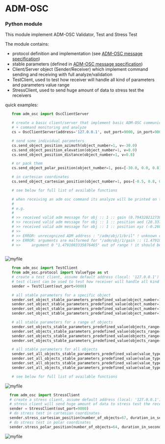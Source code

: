 # ADM-OSC
### Python module

This module implement ADM-OSC Validator, Test and Stress Test

The module contains:

+ protocol definition and implementation (see [ADM-OSC message specification](https://github.com/immersive-audio-live/ADM-OSC/blob/main/Source/ADM-OSC%20Specification.xlsx))
+ stable parameters (defined in [ADM-OSC message specification](https://github.com/immersive-audio-live/ADM-OSC/blob/main/Source/ADM-OSC%20Specification.xlsx))
+ Client/Server object (Sender/Receiver) which implement command sending and receiving with full analyze/validation
+ TestClient, used to test how receiver will handle all kind of parameters and parameters value range
+ StressClient, used to send huge amount of data to stress test the receivers

quick examples:

  ```python 
     from adm_osc import OscClientServer
  
     # create a basic client/server that implement basic ADM-OSC communication with stable parameters 
     # + command monitoring and analyze
     cs = OscClientServer(address='127.0.0.1', out_port=9000, in_port=9001)

     # send some individual parameters  
     cs.send_object_position_azimuth(object_number=1, v=-30.0)
     cs.send_object_position_elevation(object_number=1, v=0.0)
     cs.send_object_position_distance(object_number=1, v=0.8)

     # or pack them
     cs.send_object_polar_position(object_number=1, pos=[-30.0, 0.0, 0.8])
  
     # in cartesian coordinates
     cs.send_object_cartesian_position(object_number=1, pos=[-0.5, 0.8, 0.0])
  
     # see below for full list of available functions
  
     # when receiving an adm osc command its analyze will be printed on the command output window
     #
     # e.g.
     #
     # >> received valid adm message for obj :: 1 :: gain (0.7943282127380371)
     # >> received valid adm message for obj :: 1 :: position aed (20.33701515197754, 0.0, 0.8807612657546997)
     # >> received valid adm message for obj :: 1 :: position xyz (-0.2606865465641022, 0.8273822069168091, 0.0)
     # >>
     # >> ERROR: unrecognized ADM address : "/adm/obj/1/bril" ! unknown command "/bril/"
     # >> ERROR: arguments are malformed for "/adm/obj/1/gain :: (1.4791083335876465,)":
     # >>     argument 0 "1.4791083335876465" out of range ! it should be less or equal than "1.0"     
     
   ```

![myfile](https://github.com/immersive-audio-live/ADM-OSC/tree/main/Source/adm_osc/doc/receiving-command.gif "receiving-command")


  ```python 
     from adm_osc import TestClient
     from adm_osc.protocol import ValueType as vt
     # create a test client, assume default address (local: '127.0.0.1')
     # test client can be used to test how receiver will handle all kind of parameters and parameters value range
     sender = TestClient(out_port=9000)
  
     # all stable parameters for a specific object
     sender.set_object_stable_parameters_predefined_value(object_number=1, value_type=vt.Min)
     sender.set_object_stable_parameters_predefined_value(object_number=1, value_type=vt.Max)
     sender.set_object_stable_parameters_predefined_value(object_number=1, value_type=vt.Default)
     sender.set_object_stable_parameters_predefined_value(object_number=1, value_type=vt.Random)
  
     # all stable parameters for a range of objects
     sender.set_objects_stable_parameters_predefined_value(objects_range=range(1, 64), value_type=vt.Min)
     sender.set_objects_stable_parameters_predefined_value(objects_range=range(1, 64), value_type=vt.Max)
     sender.set_objects_stable_parameters_predefined_value(objects_range=range(1, 64), value_type=vt.Default)
     sender.set_objects_stable_parameters_predefined_value(objects_range=range(1, 64), value_type=vt.Random)
  
     # all stable parameters for all objects
     sender.set_all_objects_stable_parameters_predefined_value(value_type=vt.Min)
     sender.set_all_objects_stable_parameters_predefined_value(value_type=vt.Max)
     sender.set_all_objects_stable_parameters_predefined_value(value_type=vt.Default)
     sender.set_all_objects_stable_parameters_predefined_value(value_type=vt.Random)
  
     # see below for full list of available functions
   ```

![myfile](https://github.com/immersive-audio-live/ADM-OSC/tree/main/Source/adm_osc/doc/testclient.gif "testclient")
    
  ```python 
    from adm_osc import StressClient
    # create a stress client, assume default address (local: '127.0.0.1')
    # stress client will send huge amount of data to stress test the receivers
    sender = StressClient(out_port=9000)
    # do stress test in cartesian coordinates
    sender.stress_cartesian_position(number_of_objects=67, duration_in_second=10.0, interval_in_milliseconds=10.0)
    # do stress test in polar coordinates
    sender.stress_polar_position(number_of_objects=64, duration_in_second=10.0, interval_in_milliseconds=10.0)
   ```

![myfile](https://github.com/immersive-audio-live/ADM-OSC/tree/main/Source/adm_osc/doc/stressclient.gif "stressclient")

